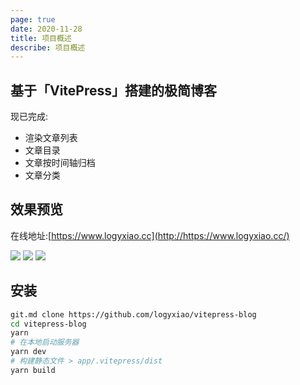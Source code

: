 ```yaml
---
page: true
date: 2020-11-28
title: 项目概述
describe: 项目概述
---
```


## 基于「VitePress」搭建的极简博客

现已完成:

- 渲染文章列表
- 文章目录
- 文章按时间轴归档
- 文章分类

## 效果预览

在线地址:[https://www.logyxiao.cc](http://https://www.logyxiao.cc/)

![](https://p9-juejin.byteimg.com/tos-cn-i-k3u1fbpfcp/bea6d5aff2314807ad697badf01217f9~tplv-k3u1fbpfcp-watermark.image)
![](https://p3-juejin.byteimg.com/tos-cn-i-k3u1fbpfcp/ad5e2bc56ed447e1b313545e14e581fe~tplv-k3u1fbpfcp-watermark.image)
![](https://p1-juejin.byteimg.com/tos-cn-i-k3u1fbpfcp/ff6c25b2ce56486299d3caed58e24813~tplv-k3u1fbpfcp-watermark.image)

## 安装

```bash
git.md clone https://github.com/logyxiao/vitepress-blog
cd vitepress-blog
yarn
# 在本地启动服务器
yarn dev
# 构建静态文件 > app/.vitepress/dist
yarn build
```
